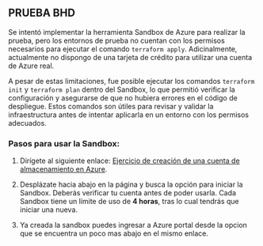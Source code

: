 
## PRUEBA BHD

Se intentó implementar la herramienta Sandbox de Azure para realizar la prueba, pero los entornos de prueba no cuentan con los permisos necesarios para ejecutar el comando `terraform apply`. Adicinalmente, actualmente no dispongo de una tarjeta de crédito para utilizar una cuenta de Azure real.

A pesar de estas limitaciones, fue posible ejecutar los comandos `terraform init` y `terraform plan` dentro del Sandbox, lo que permitió verificar la configuración y asegurarse de que no hubiera errores en el código de despliegue. Estos comandos son útiles para revisar y validar la infraestructura antes de intentar aplicarla en un entorno con los permisos adecuados.

### Pasos para usar la Sandbox:

1. Dirígete al siguiente enlace: [Ejercicio de creación de una cuenta de almacenamiento en Azure](https://learn.microsoft.com/en-us/training/modules/create-azure-storage-account/5-exercise-create-a-storage-account?source=learn).
   
2. Desplázate hacia abajo en la página y busca la opción para iniciar la Sandbox. Deberás verificar tu cuenta antes de poder usarla. Cada Sandbox tiene un límite de uso de **4 horas**, tras lo cual tendrás que iniciar una nueva.

3. Ya creada la sandbox puedes ingresar a Azure portal desde la opcion que se encuentra un poco mas abajo en el mismo enlace.

